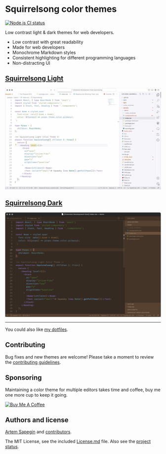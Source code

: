 # Squirrelsong color themes

[![Node.js CI status](https://github.com/sapegin/squirrelsong/workflows/Node.js%20CI/badge.svg)](https://github.com/sapegin/squirrelsong/actions)

Low contrast light & dark themes for web developers.

- Low contrast with great readability
- Made for web developers
- Monochrome Markdown styles
- Consistent highlighting for different programming languages
- Non-distracting UI

## [Squirrelsong Light](light)

[![Squirrelsong Light](themes/VSCode/SquirrelsongLight/screenshots/screenshot.jpg)](light)

## [Squirrelsong Dark](dark)

[![Squirrelsong Dark color theme](themes/VSCode/SquirrelsongDark/screenshot.png)](dark)

---

You could also like [my dotfiles](https://github.com/sapegin/dotfiles).

## Contributing

Bug fixes and new themes are welcome! Please take a moment to review the [contributing guidelines](Contributing.md).

## Sponsoring

Maintaining a color theme for multiple editors takes time and coffee, buy me one more cup to keep it going.

<a href="https://www.buymeacoffee.com/sapegin" target="_blank"><img src="https://cdn.buymeacoffee.com/buttons/lato-orange.png" alt="Buy Me A Coffee" height="51" width="217" ></a>

## Authors and license

[Artem Sapegin](https://sapegin.me) and [contributors](https://github.com/sapegin/squirrelsong/graphs/contributors).

The MIT License, see the included [License.md](License.md) file. Also see the [project status](https://github.com/sapegin/squirrelsong/discussions/4).
